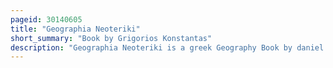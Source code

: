 ```yaml
---
pageid: 30140605
title: "Geographia Neoteriki"
short_summary: "Book by Grigorios Konstantas"
description: "Geographia Neoteriki is a greek Geography Book by daniel Philippidis and Grigorios konstantas it was printed in 1791 in Vienna. It focused on both the physical and human Geography Features of the European Continent and especially on Southeastern Europe, and is considered one of the most remarkable Works of the modern Greek Enlightenment. For this Time the Authors of Geographia Neoteriki adopted new geographical Methodologies primarily based on personal Examination of the described Areas and used as Sources a Number of contemporary european Handbooks."
---
```

